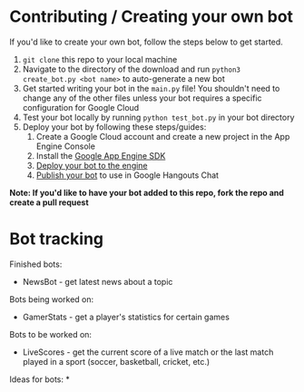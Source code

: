 Contributing / Creating your own bot
===============================================================================

If you'd like to create your own bot, follow the steps below to get started.

1. `git clone` this repo to your local machine
2. Navigate to the directory of the download and run `python3 create_bot.py <bot name>` to auto-generate a new bot
3. Get started writing your bot in the `main.py` file! You shouldn't need to change any of the other files unless your bot requires a specific configuration for Google Cloud
4. Test your bot locally by running `python test_bot.py` in your bot directory
5. Deploy your bot by following these steps/guides:
    1. Create a Google Cloud account and create a new project in the App Engine Console
    2. Install the [Google App Engine SDK](https://cloud.google.com/appengine/)
    3. [Deploy your bot to the engine](https://github.com/gsuitedevs/hangouts-chat-samples/tree/master/python/basic-bot#deploy-the-sample)
    4. [Publish your bot](https://developers.google.com/hangouts/chat/how-tos/bots-publish) to use in Google Hangouts Chat

**Note: If you'd like to have your bot added to this repo, fork the repo and create a pull request**

Bot tracking
===============================================================================

Finished bots:
* NewsBot - get latest news about a topic

Bots being worked on:
* GamerStats - get a player's statistics for certain games

Bots to be worked on:
* LiveScores - get the current score of a live match or the last match played in a sport (soccer, basketball, cricket, etc.)

Ideas for bots:
* 